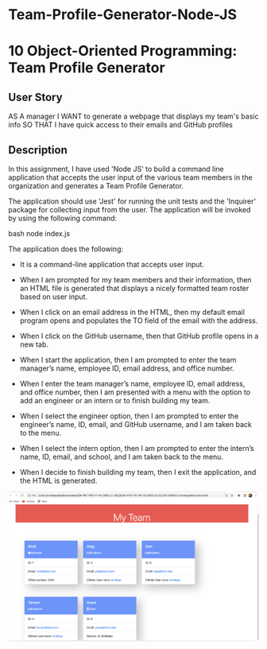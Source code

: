 # Team-Profile-Generator-Node-JS

# 10 Object-Oriented Programming: Team Profile Generator

## User Story

AS A manager
I WANT to generate a webpage that displays my team's basic info
SO THAT I have quick access to their emails and GitHub profiles


## Description

In this assignment, I have used 'Node JS' to build a command line application that accepts the user input of the various team members in the organization and generates a Team Profile Generator.

The application should use 'Jest' for running the unit tests and the 'Inquirer' package for collecting input from the user. The application will be invoked by using the following command:

bash
node index.js


The application does the following:

- It is a command-line application that accepts user input.

- When I am prompted for my team members and their information, then an HTML file is generated that displays a nicely formatted team roster based on user input.

- When I click on an email address in the HTML, then my default email program opens and populates the TO field of the email with the address.

- When I click on the GitHub username, then that GitHub profile opens in a new tab.

- When I start the application, then I am prompted to enter the team manager’s name, employee ID, email address, and office number.

- When I enter the team manager’s name, employee ID, email address, and office number, then I am presented with a menu with the option to add an engineer or an intern or to finish building my team.

- When I select the engineer option, then I am prompted to enter the engineer’s name, ID, email, and GitHub username, and I am taken back to the menu.

- When I select the intern option, then I am prompted to enter the intern’s name, ID, email, and school, and I am taken back to the menu.

- When I decide to finish building my team, then I exit the application, and the HTML is generated.

![Image](./Assets/screenshot.jpg)

